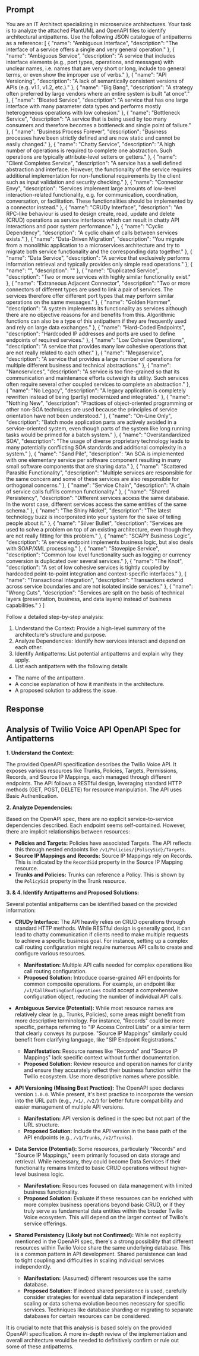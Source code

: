 ## Prompt
You are an IT Architect specializing in microservice architectures. Your task is to analyze the attached PlantUML and OpenAPI files to identify architectural antipatterns. 
Use the following JSON catalogue of antipatterns as a reference:
[
    {
        "name": "Ambiguous Interface",
        "description": "The interface of a service offers a single and very general operation."
    },
    {
        "name": "Ambiguous Service",
        "description": "A service that includes interface elements (e.g., port types, operations, and messages) with unclear names, i.e. names that are very short or long, include too general terms, or even show the improper use of verbs."
    },
    {
        "name": "API Versioning",
        "description": "A lack of semantically consistent versions of APIs (e.g. v1.1, v1.2, etc.)."
    },
    {
        "name": "Big Bang",
        "description": "A strategy often preferred by large vendors where an entire system is built \"at once\"."
    },
    {
        "name": "Bloated Service",
        "description": "A service that has one large interface with many parameter data types and performs mostly heterogeneous operations with low cohesion."
    },
    {
        "name": "Bottleneck Service",
        "description": "A service that is being used by too many consumers and therefore becomes a bottleneck and single point of failure."
    },
    {
        "name": "Business Process Forever",
        "description": "Business processes have been strictly defined and are now static and cannot be easily changed."
    },
    {
        "name": "Chatty Service",
        "description": "A high number of operations is required to complete one abstraction. Such operations are typically attribute-level setters or getters."
    },
    {
        "name": "Client Completes Service",
        "description": "A service has a well defined abstraction and interface. However, the functionality of the service requires additional implementation for non-functional requirements by the client such as input validation and security checking."
    },
    {
        "name": "Connector Envy",
        "description": "Services implement large amounts of low-level interaction-related functionality, e.g. for communication, coordination, conversation, or facilitation. These functionalities should be implemented by a connector instead."
    },
    {
        "name": "CRUDy Interface",
        "description": "An RPC-like behaviour is used to design create, read, update and delete (CRUD) operations as service interfaces which can result in chatty API interactions and poor system performance."
    },
    {
        "name": "Cyclic Dependency",
        "description": "A cyclic chain of calls between services exists."
    },
    {
        "name": "Data-Driven Migration",
        "description": "You migrate from a monolithic application to a microservices architecture and try to migrate both service functionality and the corresponding data together."
    },
    {
        "name": "Data Service",
        "description": "A service that exclusively performs information retrieval and typically provides only simple read operations."
    },
    {
        "name": "",
        "description": ""
    },
    {
        "name": "Duplicated Service",
        "description": "Two or more services with highly similar functionality exist."
    },
    {
        "name": "Extraneous Adjacent Connector",
        "description": "Two or more connectors of different types are used to link a pair of services. The services therefore offer different port types that may perform similar operations on the same messages."
    },
    {
        "name": "Golden Hammer",
        "description": "A system implements its functionality as services although there are no objective reasons for and benefits from this. Algorithmic functions can also be a type of this antipattern if they are frequently used and rely on large data exchanges."
    },
    {
        "name": "Hard-Coded Endpoints",
        "description": "Hardcoded IP addresses and ports are used to define endpoints of required services."
    },
    {
        "name": "Low Cohesive Operations",
        "description": "A service that provides many low cohesive operations that are not really related to each other."
    },
    {
        "name": "Megaservice",
        "description": "A service that provides a large number of operations for multiple different business and technical abstractions."
    },
    {
        "name": "Nanoservices",
        "description": "A service is too fine-grained so that its communication and maintenance efforts outweigh its utility. Such services often require several other coupled services to complete an abstraction."
    },
    {
        "name": "No Legacy",
        "description": "A legacy application is completely rewritten instead of being (partly) modernized and integrated."
    },
    {
        "name": "Nothing New",
        "description": "Practices of object-oriented programming or other non-SOA techniques are used because the principles of service orientation have not been understood."
    },
    {
        "name": "On-Line Only",
        "description": "Batch mode application parts are actively avoided in a service-oriented system, even though parts of the system like long running tasks would be primed for a batch system."
    },
    {
        "name": "Overstandardized SOA",
        "description": "The usage of diverse proprietary technology leads to many potentially conflicting SOA standards and additional complexity in a system."
    },
    {
        "name": "Sand Pile",
        "description": "An SOA is implemented with one elementary service per software component resulting in many small software components that are sharing data."
    },
    {
        "name": "Scattered Parasitic Functionality",
        "description": "Multiple services are responsible for the same concern and some of these services are also responsible for orthogonal concerns."
    },
    {
        "name": "Service Chain",
        "description": "A chain of service calls fulfills common functionality."
    },
    {
        "name": "Shared Persistency",
        "description": "Different services access the same database. In the worst case, different services access the same entities of the same schema."
    },
    {
        "name": "The Shiny Nickel",
        "description": "The latest technology buzz is incorporated into your system for the sake of telling people about it."
    },
    {
        "name": "Silver Bullet",
        "description": "Services are used to solve a problem on top of an existing architecture, even though they are not really fitting for this problem."
    },
    {
        "name": "SOAPY Business Logic",
        "description": "A service endpoint implements business logic, but also deals with SOAP/XML processing."
    },
    {
        "name": "Stovepipe Service",
        "description": "Common low level functionality such as logging or currency conversion is duplicated over several services."
    },
    {
        "name": "The Knot",
        "description": "A set of low cohesive services is tightly coupled by hardcoded point-to-point integration and context-specific interfaces."
    },
    {
        "name": "Transactional Integration",
        "description": "Transactions extend across service boundaries and are not isolated inside services."
    },
    {
        "name": "Wrong Cuts",
        "description": "Services are split on the basis of technical layers (presentation, business, and data layers) instead of business capabilities."
    }
]

Follow a detailed step-by-step analysis:

1. Understand the Context: Provide a high-level summary of the architecture's structure and purpose.
2. Analyze Dependencies: Identify how services interact and depend on each other.
3. Identify Antipatterns: List potential antipatterns and explain why they apply.
4. List each antipattern with the following details
 * The name of the antipattern.
 * A concise explanation of how it manifests in the architecture.
 * A proposed solution to address the issue.
 
## Response
## Analysis of Twilio Voice API OpenAPI Spec for Antipatterns

**1. Understand the Context:**

The provided OpenAPI specification describes the Twilio Voice API. It exposes various resources like Trunks, Policies, Targets, Permissions, Records, and Source IP Mappings, each managed through different endpoints. The API follows a RESTful design, leveraging standard HTTP methods (GET, POST, DELETE) for resource manipulation.  The API uses Basic Authentication.

**2. Analyze Dependencies:**

Based on the OpenAPI spec, there are no explicit service-to-service dependencies described.  Each endpoint seems self-contained. However, there are implicit relationships between resources:

* **Policies and Targets:** Policies have associated Targets. The API reflects this through nested endpoints like `/v1/Policies/{PolicySid}/Targets`.
* **Source IP Mappings and Records:** Source IP Mappings rely on Records. This is indicated by the `RecordSid` property in the Source IP Mapping resource.
* **Trunks and Policies:** Trunks can reference a Policy.  This is shown by the `PolicySid` property in the Trunk resource.


**3. & 4. Identify Antipatterns and Proposed Solutions:**

Several potential antipatterns can be identified based on the provided information:

* **CRUDy Interface:** The API heavily relies on CRUD operations through standard HTTP methods. While RESTful design is generally good, it can lead to chatty communication if clients need to make multiple requests to achieve a specific business goal.  For instance, setting up a complex call routing configuration might require numerous API calls to create and configure various resources.

    * **Manifestation:** Multiple API calls needed for complex operations like call routing configuration.
    * **Proposed Solution:** Introduce coarse-grained API endpoints for common composite operations.  For example, an endpoint like `/v1/CallRoutingConfigurations` could accept a comprehensive configuration object, reducing the number of individual API calls.


* **Ambiguous Service (Potential):** While most resource names are relatively clear (e.g., Trunks, Policies), some areas might benefit from more descriptive terminology. For instance, "Records" could be more specific, perhaps referring to "IP Access Control Lists" or a similar term that clearly conveys its purpose. "Source IP Mappings" similarly could benefit from clarifying language, like "SIP Endpoint Registrations."

    * **Manifestation:** Resource names like "Records" and "Source IP Mappings" lack specific context without further documentation.
    * **Proposed Solution:** Review resource and operation names for clarity and ensure they accurately reflect their business function within the Twilio ecosystem. Use more descriptive names where possible.


* **API Versioning (Missing Best Practice):** The OpenAPI spec declares version `1.0.0`.  While present, it's best practice to incorporate the version into the URL path (e.g., `/v1/`, `/v2/`) for better future compatibility and easier management of multiple API versions.

    * **Manifestation:**  API version is defined in the spec but not part of the URL structure.
    * **Proposed Solution:** Include the API version in the base path of the API endpoints (e.g., `/v1/Trunks`, `/v2/Trunks`).


* **Data Service (Potential):** Some resources, particularly "Records" and "Source IP Mappings," seem primarily focused on data storage and retrieval. While necessary, they could become Data Services if their functionality remains limited to basic CRUD operations without higher-level business logic.

    * **Manifestation:** Resources focused on data management with limited business functionality.
    * **Proposed Solution:**  Evaluate if these resources can be enriched with more complex business operations beyond basic CRUD, or if they truly serve as fundamental data entities within the broader Twilio Voice ecosystem. This will depend on the larger context of Twilio's service offerings.


* **Shared Persistency (Likely but not Confirmed):** While not explicitly mentioned in the OpenAPI spec, there's a strong possibility that different resources within Twilio Voice share the same underlying database. This is a common pattern in API development. Shared persistence can lead to tight coupling and difficulties in scaling individual services independently.

    * **Manifestation:** (Assumed) different resources use the same database.
    * **Proposed Solution:**  If indeed shared persistence is used, carefully consider strategies for eventual data separation if independent scaling or data schema evolution becomes necessary for specific services.  Techniques like database sharding or migrating to separate databases for certain resources can be considered.



It is crucial to note that this analysis is based solely on the provided OpenAPI specification.  A more in-depth review of the implementation and overall architecture would be needed to definitively confirm or rule out some of these antipatterns.
